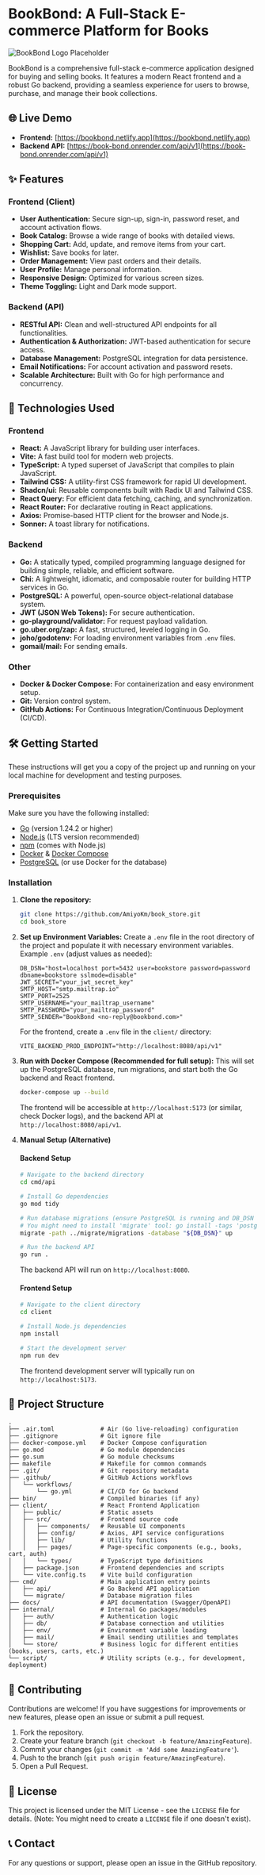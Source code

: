 # BookBond: A Full-Stack E-commerce Platform for Books

![BookBond Logo Placeholder](https://via.placeholder.com/150/007bff/ffffff?text=BookBond)

BookBond is a comprehensive full-stack e-commerce application designed for buying and selling books. It features a modern React frontend and a robust Go backend, providing a seamless experience for users to browse, purchase, and manage their book collections.

## 🌐 Live Demo

*   **Frontend:** [https://bookbond.netlify.app](https://bookbond.netlify.app)
*   **Backend API:** [https://book-bond.onrender.com/api/v1](https://book-bond.onrender.com/api/v1)

## ✨ Features

### Frontend (Client)
*   **User Authentication:** Secure sign-up, sign-in, password reset, and account activation flows.
*   **Book Catalog:** Browse a wide range of books with detailed views.
*   **Shopping Cart:** Add, update, and remove items from your cart.
*   **Wishlist:** Save books for later.
*   **Order Management:** View past orders and their details.
*   **User Profile:** Manage personal information.
*   **Responsive Design:** Optimized for various screen sizes.
*   **Theme Toggling:** Light and Dark mode support.

### Backend (API)
*   **RESTful API:** Clean and well-structured API endpoints for all functionalities.
*   **Authentication & Authorization:** JWT-based authentication for secure access.
*   **Database Management:** PostgreSQL integration for data persistence.
*   **Email Notifications:** For account activation and password resets.
*   **Scalable Architecture:** Built with Go for high performance and concurrency.

## 🚀 Technologies Used

### Frontend
*   **React:** A JavaScript library for building user interfaces.
*   **Vite:** A fast build tool for modern web projects.
*   **TypeScript:** A typed superset of JavaScript that compiles to plain JavaScript.
*   **Tailwind CSS:** A utility-first CSS framework for rapid UI development.
*   **Shadcn/ui:** Reusable components built with Radix UI and Tailwind CSS.
*   **React Query:** For efficient data fetching, caching, and synchronization.
*   **React Router:** For declarative routing in React applications.
*   **Axios:** Promise-based HTTP client for the browser and Node.js.
*   **Sonner:** A toast library for notifications.

### Backend
*   **Go:** A statically typed, compiled programming language designed for building simple, reliable, and efficient software.
*   **Chi:** A lightweight, idiomatic, and composable router for building HTTP services in Go.
*   **PostgreSQL:** A powerful, open-source object-relational database system.
*   **JWT (JSON Web Tokens):** For secure authentication.
*   **go-playground/validator:** For request payload validation.
*   **go.uber.org/zap:** A fast, structured, leveled logging in Go.
*   **joho/godotenv:** For loading environment variables from `.env` files.
*   **gomail/mail:** For sending emails.

### Other
*   **Docker & Docker Compose:** For containerization and easy environment setup.
*   **Git:** Version control system.
*   **GitHub Actions:** For Continuous Integration/Continuous Deployment (CI/CD).

## 🛠️ Getting Started

These instructions will get you a copy of the project up and running on your local machine for development and testing purposes.

### Prerequisites

Make sure you have the following installed:
*   [Go](https://golang.org/doc/install) (version 1.24.2 or higher)
*   [Node.js](https://nodejs.org/en/download/) (LTS version recommended)
*   [npm](https://www.npmjs.com/get-npm) (comes with Node.js)
*   [Docker](https://www.docker.com/get-started) & [Docker Compose](https://docs.docker.com/compose/install/)
*   [PostgreSQL](https://www.postgresql.org/download/) (or use Docker for the database)

### Installation

1.  **Clone the repository:**
    ```bash
    git clone https://github.com/AmiyoKm/book_store.git
    cd book_store
    ```

2.  **Set up Environment Variables:**
    Create a `.env` file in the root directory of the project and populate it with necessary environment variables.
    Example `.env` (adjust values as needed):
    ```
    DB_DSN="host=localhost port=5432 user=bookstore password=password dbname=bookstore sslmode=disable"
    JWT_SECRET="your_jwt_secret_key"
    SMTP_HOST="smtp.mailtrap.io"
    SMTP_PORT=2525
    SMTP_USERNAME="your_mailtrap_username"
    SMTP_PASSWORD="your_mailtrap_password"
    SMTP_SENDER="BookBond <no-reply@bookbond.com>"
    ```
    For the frontend, create a `.env` file in the `client/` directory:
    ```
    VITE_BACKEND_PROD_ENDPOINT="http://localhost:8080/api/v1"
    ```

3.  **Run with Docker Compose (Recommended for full setup):**
    This will set up the PostgreSQL database, run migrations, and start both the Go backend and React frontend.
    ```bash
    docker-compose up --build
    ```
    The frontend will be accessible at `http://localhost:5173` (or similar, check Docker logs), and the backend API at `http://localhost:8080/api/v1`.

4.  **Manual Setup (Alternative)**

    #### Backend Setup
    ```bash
    # Navigate to the backend directory
    cd cmd/api

    # Install Go dependencies
    go mod tidy

    # Run database migrations (ensure PostgreSQL is running and DB_DSN is correct)
    # You might need to install 'migrate' tool: go install -tags 'postgres' github.com/golang-migrate/migrate/v4/cmd/migrate@latest
    migrate -path ../migrate/migrations -database "${DB_DSN}" up

    # Run the backend API
    go run .
    ```
    The backend API will run on `http://localhost:8080`.

    #### Frontend Setup
    ```bash
    # Navigate to the client directory
    cd client

    # Install Node.js dependencies
    npm install

    # Start the development server
    npm run dev
    ```
    The frontend development server will typically run on `http://localhost:5173`.

## 📂 Project Structure

```
.
├── .air.toml             # Air (Go live-reloading) configuration
├── .gitignore            # Git ignore file
├── docker-compose.yml    # Docker Compose configuration
├── go.mod                # Go module dependencies
├── go.sum                # Go module checksums
├── makefile              # Makefile for common commands
├── .git/                 # Git repository metadata
├── .github/              # GitHub Actions workflows
│   └── workflows/
│       └── go.yml        # CI/CD for Go backend
├── bin/                  # Compiled binaries (if any)
├── client/               # React Frontend Application
│   ├── public/           # Static assets
│   ├── src/              # Frontend source code
│   │   ├── components/   # Reusable UI components
│   │   ├── config/       # Axios, API service configurations
│   │   ├── lib/          # Utility functions
│   │   ├── pages/        # Page-specific components (e.g., books, cart, auth)
│   │   └── types/        # TypeScript type definitions
│   ├── package.json      # Frontend dependencies and scripts
│   └── vite.config.ts    # Vite build configuration
├── cmd/                  # Main application entry points
│   ├── api/              # Go Backend API application
│   └── migrate/          # Database migration files
├── docs/                 # API documentation (Swagger/OpenAPI)
├── internal/             # Internal Go packages/modules
│   ├── auth/             # Authentication logic
│   ├── db/               # Database connection and utilities
│   ├── env/              # Environment variable loading
│   ├── mail/             # Email sending utilities and templates
│   └── store/            # Business logic for different entities (books, users, carts, etc.)
└── script/               # Utility scripts (e.g., for development, deployment)
```

## 🤝 Contributing

Contributions are welcome! If you have suggestions for improvements or new features, please open an issue or submit a pull request.

1.  Fork the repository.
2.  Create your feature branch (`git checkout -b feature/AmazingFeature`).
3.  Commit your changes (`git commit -m 'Add some AmazingFeature'`).
4.  Push to the branch (`git push origin feature/AmazingFeature`).
5.  Open a Pull Request.

## 📄 License

This project is licensed under the MIT License - see the `LICENSE` file for details. (Note: You might need to create a `LICENSE` file if one doesn't exist).

## 📞 Contact

For any questions or support, please open an issue in the GitHub repository.